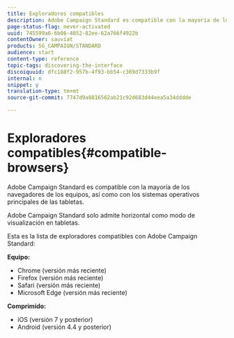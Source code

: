 ```yaml
---
title: Exploradores compatibles
description: Adobe Campaign Standard es compatible con la mayoría de los navegadores y sistemas operativos principales. Descubrir la lista completa.
page-status-flag: never-activated
uuid: 745599a6-6b06-4052-82ee-62a766f4922b
contentOwner: sauviat
products: SG_CAMPAIGN/STANDARD
audience: start
content-type: reference
topic-tags: discovering-the-interface
discoiquuid: dfc188f2-957b-4f93-bb54-c369d7333b9f
internal: n
snippet: y
translation-type: tm+mt
source-git-commit: 7747d9a8816562ab21c92d683d44eea5a34dddde

---
```



# Exploradores compatibles{#compatible-browsers}

Adobe Campaign Standard es compatible con la mayoría de los navegadores de los equipos, así como con los sistemas operativos principales de las tabletas.

Adobe Campaign Standard solo admite horizontal como modo de visualización en tabletas.

Esta es la lista de exploradores compatibles con Adobe Campaign Standard:

**Equipo:**

* Chrome (versión más reciente)
* Firefox (versión más reciente)
* Safari (versión más reciente)
* Microsoft Edge (versión más reciente)

**Comprimido:**

* iOS (versión 7 y posterior)
* Android (versión 4.4 y posterior)

